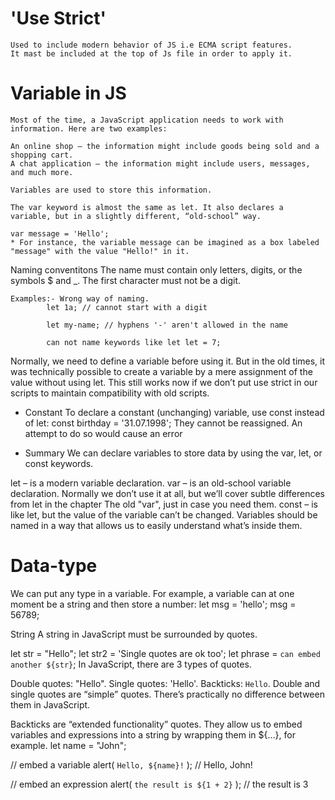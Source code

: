 # 'Use Strict'
    Used to include modern behavior of JS i.e ECMA script features.
    It mast be included at the top of Js file in order to apply it.

# Variable in JS
    Most of the time, a JavaScript application needs to work with information. Here are two examples:

    An online shop – the information might include goods being sold and a shopping cart.
    A chat application – the information might include users, messages, and much more.

    Variables are used to store this information.

    The var keyword is almost the same as let. It also declares a variable, but in a slightly different, “old-school” way.

    var message = 'Hello';
    * For instance, the variable message can be imagined as a box labeled "message" with the value "Hello!" in it.

 Naming conventitons
    The name must contain only letters, digits, or the symbols $ and _.
    The first character must not be a digit.

    Examples:- Wrong way of naming. 
            let 1a; // cannot start with a digit

            let my-name; // hyphens '-' aren't allowed in the name

            can not name keywords like let let = 7;

Normally, we need to define a variable before using it. But in the old times, it was technically possible to create a variable by a mere assignment of the value without using let. This still works now if we don’t put use strict in our scripts to maintain compatibility with old scripts.
* Constant
To declare a constant (unchanging) variable, use const instead of let:
const birthday = '31.07.1998';
They cannot be reassigned. An attempt to do so would cause an error

* Summary
We can declare variables to store data by using the var, let, or const keywords.

let – is a modern variable declaration.
var – is an old-school variable declaration. Normally we don’t use it at all, but we’ll cover subtle differences from let in the chapter The old "var", just in case you need them.
const – is like let, but the value of the variable can’t be changed.
Variables should be named in a way that allows us to easily understand what’s inside them.

# Data-type
We can put any type in a variable. For example, a variable can at one moment be a string and then store a number:
let msg = 'hello';
msg = 56789;

String
A string in JavaScript must be surrounded by quotes.

let str = "Hello";
let str2 = 'Single quotes are ok too';
let phrase = `can embed another ${str}`;
In JavaScript, there are 3 types of quotes.

Double quotes: "Hello".
Single quotes: 'Hello'.
Backticks: `Hello`.
Double and single quotes are “simple” quotes. There’s practically no difference between them in JavaScript.

Backticks are “extended functionality” quotes. They allow us to embed variables and expressions into a string by wrapping them in ${…}, for example.
let name = "John";

// embed a variable
alert( `Hello, ${name}!` ); // Hello, John!

// embed an expression
alert( `the result is ${1 + 2}` ); // the result is 3

